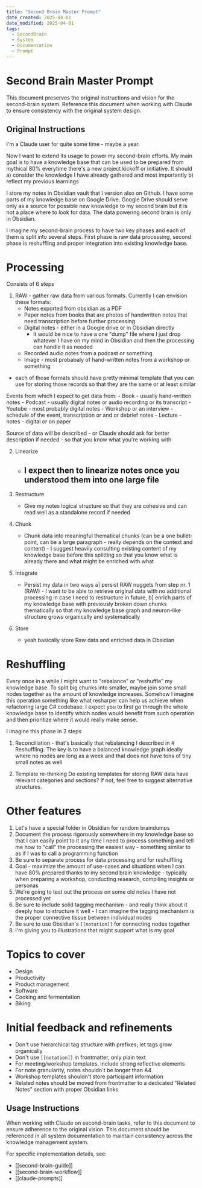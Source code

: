 ```yaml
---
title: "Second Brain Master Prompt"
date_created: 2025-04-01
date_modified: 2025-04-01
tags:
  - SecondBrain
  - System
  - Documentation
  - Prompt
---
```


# Second Brain Master Prompt

This document preserves the original instructions and vision for the second-brain system. Reference this document when working with Claude to ensure consistency with the original system design.

## Original Instructions

I'm a Claude user for quite some time - maybe a year.

Now I want to extend its usage to power my second-brain efforts. My main goal is to have a knowledge base that can be used to be prepared from mythical 80% everytime there's a new project kickoff or initiative. It should a) consider the knowledge I have already gathered and most importantly b) reflect my previous learnings

I store my notes in Obsidian vault that I version also on Github. I have some parts of my knowledge base on Google Drive. Google Drive should serve only as a source for possible new knowledge to my second brain but it is not a place where to look for data. The data powering second brain is only in Obsidian.

I imagine my second-brain process to have two key phases and each of them is split into several steps. First phase is raw data processing, second phase is reshuffling and proper integration into existing knowledge base.

# Processing
Consists of 6 steps
1. RAW - gather raw data from various formats. Currently I can envision these formats:
	- Notes exported from obsidian as a PDF
	- Paper notes from books that are photos of handwritten notes that need transcription before further processing
	- Digital notes - either in a Google drive or in Obsidian directly
		- It would be nice to have a one "dump" file where I just drop whatever I have on my mind in Obsidian and then the processing can handle it as needed
	- Recorded audio notes from a podcast or something
	- Image - most probabaly of hand-written notes from a workshop or something
- each of those formats should have pretty minimal template that you can use for storing those records so that they are the same or at least similar

Events from which I expect to get data from:
	- Book - usually hand-written notes
	- Podcast - usually digital notes or audio recording or its transcript
	- Youtube - most probably digital notes
	- Workshop or an interview - schedule of the event, transcription or and or debrief notes
	- Lecture - notes - digital or on paper

Source of data will be described - or Claude should ask for better description if needed - so that you know what you're working with

2. Linearize
	- I expect then to linearize notes once you understood them into one large file
		- 
3. Restructure
	- Give my notes logical structure so that they are cohesive and can read well as a standalone record if needed

4. Chunk
	- Chunk data into meaningful thematical chunks (can be a one bullet-point, can be a large paragraph - really depends on the context and content) - I suggest heavily consulting existing content of my knowledge base before this splitting so that you know what is already there and what might be enriched with what

5. Integrate
	- Persist my data in two ways a] persist RAW nuggets from step nr. 1 (RAW) - I want to be able to retrieve original data with no additional processing in case I need to restructure in future, b] enrich parts of my knowledge base with previously broken down chunks thematically so that my knowledge base graph and neuron-like structure grows organically and systematically

6. Store
	- yeah basically store Raw data and enriched data in Obsidian

# Reshuffling
Every once in a while I might want to "rebalance" or "reshuffle" my knowledge base. To split big chunks into smaller, maybe join some small nodes together as the amount of knowledge increases. Somehow I imagine this operation something like what resharper can help us achieve when refactoring large C# codebase. I expect you to first go through the whole knowledge base to identify which nodes would benefit from such operation and then prioritize where it would really make sense. 

I imagine this phase in 2 steps
1. Reconciliation - that's basically that rebalancing I described in # Reshuffling. The key is to have a balanced knowledge graph ideally where no nodes are long as a week and that does not have tons of tiny small notes as well

2. Template re-thinking
Do existing templates for storing RAW data have relevant categories and sections? If not, feel free to suggest alternative structures.

# Other features
1. Let's have a special folder in Obsidian for random braindumps
2. Document the process rigorously somewhere in my knowledge base so that I can easily point to it any time I need to process something and tell me how to "call" the processing the easiest way - something similar to as if I was to call a programming function
3. Be sure to separate process for data processing and for reshuffling
4. Goal - maximize the amount of use-cases and situations when I can have 80% prepared thanks to my second brain knowledge - typically when preparing a workshop, conducting research, compiling insights or personas
5. We're going to test out the process on some old notes I have not processed yet
6. Be sure to include solid tagging mechanism - and really think about it deeply how to structure it well - I can imagine the tagging mechanism is the proper connective tissue between individual nodes
7. Be sure to use Obsidian's `[[notation]]` for connecting nodes together
8. I'm giving you to illustrations that might support what is my goal

# Topics to cover
- Design
- Productivity 
- Product management
- Software
- Cooking and fermentation
- Biking

# Initial feedback and refinements

- Don't use hierarchical tag structure with prefixes; let tags grow organically
- Don't use `[[notation]]` in frontmatter, only plain text
- For meeting/workshop templates, include strong reflective elements
- For note granularity, notes shouldn't be longer than A4
- Workshop templates shouldn't store participant information
- Related notes should be moved from frontmatter to a dedicated "Related Notes" section with proper Obsidian links

## Usage Instructions

When working with Claude on second-brain tasks, refer to this document to ensure adherence to the original vision. This document should be referenced in all system documentation to maintain consistency across the knowledge management system.

For specific implementation details, see:
- [[second-brain-guide]]
- [[second-brain-workflow]]
- [[claude-prompts]]

